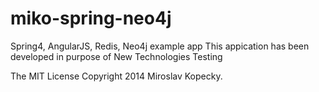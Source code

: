 miko-spring-neo4j
=================
Spring4, AngularJS, Redis, Neo4j example app This appication has been developed in purpose of New Technologies Testing

The MIT License Copyright 2014 Miroslav Kopecky.
